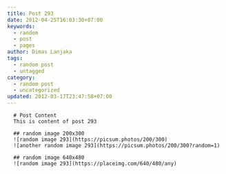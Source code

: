 ```yaml
---
title: Post 293
date: 2012-04-25T16:03:30+07:00
keywords:
  - random
  - post
  - pages
author: Dimas Lanjaka
tags:
  - random post
  - untagged
category:
  - random post
  - uncategorized
updated: 2012-03-17T23:47:58+07:00
---
```


      # Post Content
      This is content of post 293

      ## random image 200x300
      ![random image 293](https://picsum.photos/200/300)
      ![another random image 293](https://picsum.photos/200/300?random=1)

      ## random image 640x480
      ![random image 293](https://placeimg.com/640/480/any)
      